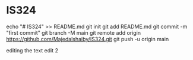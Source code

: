 # IS324
echo "# IS324" >> README.md
git init
git add README.md
git commit -m "first commit"
git branch -M main
git remote add origin https://github.com/Majedalshaiby/IS324.git
git push -u origin main
                
editing the text
edit 2
